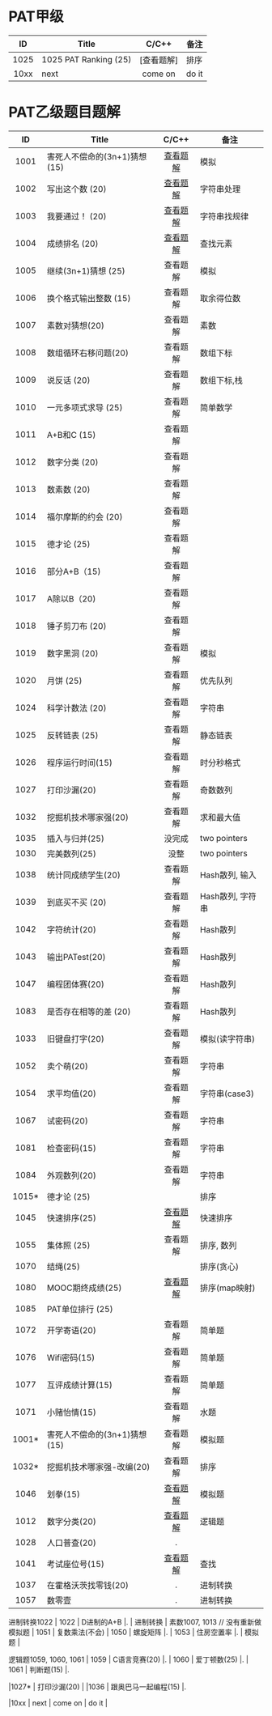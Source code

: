 # PAT甲级
|ID     |Title                      |C/C++                                  |备注        |
|:-----:|---------------------------|:-------------------------------------:|------------|
|1025   |1025 PAT Ranking (25)      |[查看题解]                              |排序         |
|10xx   | next                      | come on                                | do it     |

# PAT乙级题目题解
|ID     |Title                      |C/C++                                  |备注        |
|:-----:|---------------------------|:-------------------------------------:|------------|
|1001   |害死人不偿命的(3n+1)猜想(15)  |[查看题解](https://timtingwei.github.io)|模拟         |
|1002   |写出这个数 (20)              |[查看题解](https://timtingwei.github.io)|字符串处理    |
|1003   |我要通过！ (20)              |[查看题解](https://timtingwei.github.io)|字符串找规律  |
|1004   |成绩排名 (20)                |[查看题解](https://timtingwei.github.io)|查找元素     |
|1005   |继续(3n+1)猜想 (25)          | 查看题解                               |模拟        |
|1006   |换个格式输出整数 (15)         | 查看题解                               |取余得位数   |
|1007   |素数对猜想(20)               | 查看题解                               |素数        |
|1008   |数组循环右移问题(20)          | 查看题解                               |数组下标    |
|1009   |说反话 (20)                  | 查看题解                              |数组下标,栈   |
|1010   | 一元多项式求导 (25)          | 查看题解                              | 简单数学     |
|1011   | A+B和C (15)                | 查看题解                              |             |
|1012   | 数字分类 (20)               | 查看题解                              |             |
|1013   | 数素数 (20)                 | 查看题解                              |            |
|1014   | 福尔摩斯的约会 (20)         | 查看题解                              |            |
|1015   | 德才论 (25)                | 查看题解                              |            |
|1016   | 部分A+B（15)               | 查看题解                              |            |
|1017   | A除以B（20)                | 查看题解                              |            |
|1018   | 锤子剪刀布 (20)            | 查看题解                              |             |
|1019   | 数字黑洞 (20)              | 查看题解                              | 模拟        |
|1020   | 月饼 (25)                 | 查看题解                               | 优先队列    |
|1024   |科学计数法 (20)             | 查看题解                               | 字符串      |
|1025   | 反转链表 (25)              | 查看题解                               | 静态链表    |
|1026   | 程序运行时间(15)            | 查看题解                               | 时分秒格式  |
|1027   | 打印沙漏(20)               | 查看题解                               | 奇数数列    |
|1032   | 挖掘机技术哪家强(20)        | 查看题解                               |求和最大值   |
|1035   | 插入与归并(25)       | 没完成   | two pointers|
|1030   | 完美数列(25)         | 没整    | two pointers|
|1038   | 统计同成绩学生(20)          | 查看题解                            |Hash散列, 输入  | 
|1039   | 到底买不买 (20)             | 查看题解                           |Hash散列, 字符串 |
|1042   | 字符统计(20)                |查看题解                            | Hash散列      |
|1043   | 输出PATest(20)             |查看题解                             | Hash散列      |
|1047   | 编程团体赛(20)              |查看题解                             | Hash散列      |
|1083   | 是否存在相等的差 (20)       |查看题解                              | Hash散列      |
|1033   | 旧键盘打字(20)             | 查看题解                               |模拟(读字符串)|
|1052   | 卖个萌(20)                | 查看题解                                |字符串       |
|1054   | 求平均值(20)               | 查看题解                               |字符串(case3)|
|1067   | 试密码(20)                 | 查看题解                               | 字符串     |
|1081   | 检查密码(15)               | 查看题解                               | 字符串     |
|1084   | 外观数列(20)               | 查看题解                               | 字符串     |
|1015*  | 德才论 (25)                |                                      | 排序        |
|1045   | 快速排序(25)                |[查看题解](https://timtingwei.github.io/2018/08/18/20180818-01/)                                                                     | 快速排序      |
|1055   | 集体照 (25)                |查看题解                              |  排序, 数列   |
|1070   | 结绳(25)                   |                                      |排序(贪心)   |
|1080   | MOOC期终成绩(25)           |[查看题解](https://timtingwei.github.io/2018/08/18/20180818-02/)                                                                       |排序(map映射) |
|1085   | PAT单位排行 (25)           |                                      |            |
|1072   | 开学寄语(20)               | 查看题解                              | 简单题      |
|1076   | Wifi密码(15)               | 查看题解                             | 简单题       |
|1077   | 互评成绩计算(15)            | 查看题解                             | 简单题       |
|1071   | 小赌怡情(15)               | 查看题解                              | 水题        |
|1001*  | 害死人不偿命的(3n+1)猜想(15) | 查看题解                            | 模拟题        |
|1032*  | 挖掘机技术哪家强-改编(20)    | 查看题解                            | 排序          |
| 1046   | 划拳(15)                  |[查看题解](https://timtingwei.github.io/2018/08/18/20180818-03/)                                                                     | 模拟题        |
| 1012   | 数字分类(20)              | [查看题解](https://timtingwei.github.io/2018/08/18/20180818-04/)                                                                      | 逻辑题      |
| 1028   | 人口普查(20)              |.
| 1041   | 考试座位号(15)            |[查看题解](https://timtingwei.github.io/2018/08/18/20180818-06/)                                                                     | 查找          |
| 1037   | 在霍格沃茨找零钱(20)       |.                                    | 进制转换     |
| 1057   | 数零壹                    |.                                   | 进制转换      |
进制转换1022
| 1022   | D进制的A+B                |.                                   | 进制转换      | 
素数1007, 1013    // 没有重新做
模拟题
| 1051     | 复数乘法(不会)
| 1050     | 螺旋矩阵                |.
| 1053     | 住房空置率              |.                                   | 模拟题        |


逻辑题1059, 1060, 1061
| 1059	   | C语言竞赛(20) |.
| 1060	   | 爱丁顿数(25)  |.
| 1061	   | 判断题(15)    |.

|1027*    | 打印沙漏(20)   |
|1036    | 跟奥巴马一起编程(15) |.

|10xx   | next                     | come on                                | do it     |

